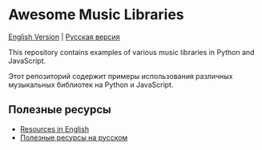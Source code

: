# Awesome Music Libraries

[English Version](./docs/en/README.md) | [Русская версия](./docs/ru/README.md)

This repository contains examples of various music libraries in Python and JavaScript.

Этот репозиторий содержит примеры использования различных музыкальных библиотек на Python и JavaScript.



## Полезные ресурсы

- [Resources in English](./resources/RESOURCES.md)
- [Полезные ресурсы на русском](./resources/RESOURCES.ru.md)
